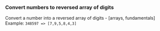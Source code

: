 ### Convert numbers to reversed array of digits

Convert a number into a reversed array of digits - [arrays, fundamentals]
Example:
`348597 => [7,9,5,8,4,3]`
